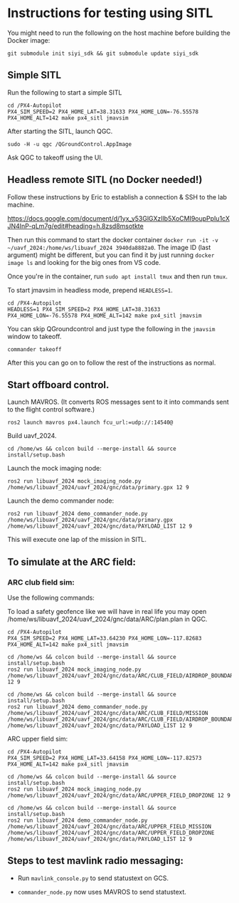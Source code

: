 # Instructions for testing using SITL

You might need to run the following on the host machine before building the Docker image:
```
git submodule init siyi_sdk && git submodule update siyi_sdk
```

## Simple SITL

Run the following to start a simple SITL

```
cd /PX4-Autopilot
PX4_SIM_SPEED=2 PX4_HOME_LAT=38.31633 PX4_HOME_LON=-76.55578 PX4_HOME_ALT=142 make px4_sitl jmavsim
```

After starting the SITL, launch QGC.

```
sudo -H -u qgc /QGroundControl.AppImage
```

Ask QGC to takeoff using the UI.

## Headless remote SITL (no Docker needed!)

Follow these instructions by Eric to establish a connection & SSH to the lab machine.

https://docs.google.com/document/d/1yx_y53GlGXzIlb5XoCMI9oupPpIu1cXJN4InP-qLm7g/edit#heading=h.8zsd8msotkte

Then run this command to start the docker container `docker run -it -v ~/uavf_2024:/home/ws/libuavf_2024 3940da8882a0`. The image ID (last argument) might be different, but you can find it by just running `docker image ls` and looking for the big ones from VS code.

Once you're in the container, run `sudo apt install tmux` and then run `tmux`.


To start jmavsim in headless mode, prepend `HEADLESS=1`.
```
cd /PX4-Autopilot
HEADLESS=1 PX4_SIM_SPEED=2 PX4_HOME_LAT=38.31633 PX4_HOME_LON=-76.55578 PX4_HOME_ALT=142 make px4_sitl jmavsim
```

You can skip QGroundcontrol and just type the following in the `jmavsim` window to takeoff.
```
commander takeoff
```

After this you can go on to follow the rest of the instructions as normal.


## Start offboard control.

Launch MAVROS. (It converts ROS messages sent to it into commands sent to the flight control software.)

```
ros2 launch mavros px4.launch fcu_url:=udp://:14540@
```

Build uavf_2024.

```
cd /home/ws && colcon build --merge-install && source install/setup.bash
```

Launch the mock imaging node:
```
ros2 run libuavf_2024 mock_imaging_node.py /home/ws/libuavf_2024/uavf_2024/gnc/data/primary.gpx 12 9
```

Launch the demo commander node:
```
ros2 run libuavf_2024 demo_commander_node.py /home/ws/libuavf_2024/uavf_2024/gnc/data/primary.gpx /home/ws/libuavf_2024/uavf_2024/gnc/data/PAYLOAD_LIST 12 9
```

This will execute one lap of the mission in SITL.

## To simulate at the ARC field:

### ARC club field sim:

Use the following commands:

To load a safety geofence like we will have in real life you may open /home/ws/libuavf_2024/uavf_2024/gnc/data/ARC/plan.plan in QGC.

```
cd /PX4-Autopilot
PX4_SIM_SPEED=2 PX4_HOME_LAT=33.64230 PX4_HOME_LON=-117.82683 PX4_HOME_ALT=142 make px4_sitl jmavsim
```

```
cd /home/ws && colcon build --merge-install && source install/setup.bash
ros2 run libuavf_2024 mock_imaging_node.py /home/ws/libuavf_2024/uavf_2024/gnc/data/ARC/CLUB_FIELD/AIRDROP_BOUNDARY 12 9
```

```
cd /home/ws && colcon build --merge-install && source install/setup.bash
ros2 run libuavf_2024 demo_commander_node.py /home/ws/libuavf_2024/uavf_2024/gnc/data/ARC/CLUB_FIELD/MISSION /home/ws/libuavf_2024/uavf_2024/gnc/data/ARC/CLUB_FIELD/AIRDROP_BOUNDARY /home/ws/libuavf_2024/uavf_2024/gnc/data/PAYLOAD_LIST 12 9
```

ARC upper field sim:

```
cd /PX4-Autopilot
PX4_SIM_SPEED=2 PX4_HOME_LAT=33.64158 PX4_HOME_LON=-117.82573 PX4_HOME_ALT=142 make px4_sitl jmavsim
```

```
cd /home/ws && colcon build --merge-install && source install/setup.bash
ros2 run libuavf_2024 mock_imaging_node.py /home/ws/libuavf_2024/uavf_2024/gnc/data/ARC/UPPER_FIELD_DROPZONE 12 9
```

```
cd /home/ws && colcon build --merge-install && source install/setup.bash
ros2 run libuavf_2024 demo_commander_node.py /home/ws/libuavf_2024/uavf_2024/gnc/data/ARC/UPPER_FIELD_MISSION /home/ws/libuavf_2024/uavf_2024/gnc/data/ARC/UPPER_FIELD_DROPZONE /home/ws/libuavf_2024/uavf_2024/gnc/data/PAYLOAD_LIST 12 9
```


## Steps to test mavlink radio messaging:
* Run `mavlink_console.py` to send statustext on GCS.

* `commander_node.py` now uses MAVROS to send statustext.

